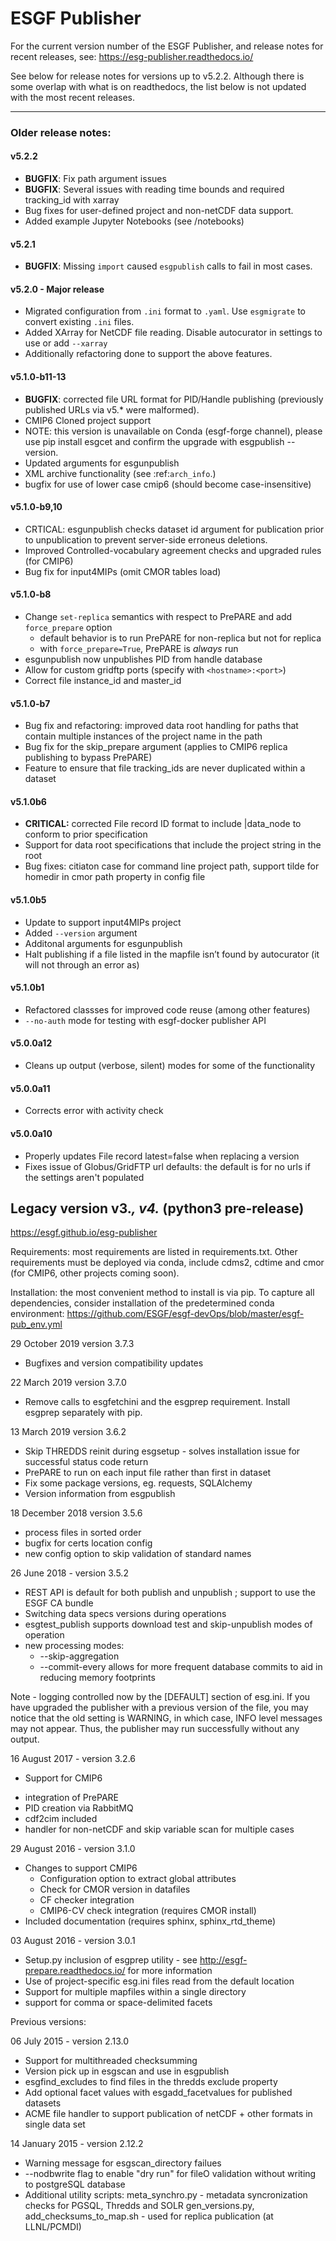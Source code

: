 # ESGF Publisher

For the current version number of the ESGF Publisher, and release notes for recent releases, see: https://esg-publisher.readthedocs.io/

See below for release notes for versions up to v5.2.2.  Although there is some overlap with what is on readthedocs, the list below is not updated with the most recent releases.

----

### Older release notes:

#### v5.2.2
* **BUGFIX**: Fix path argument issues
* **BUGFIX**: Several issues with reading time bounds and required tracking_id with xarray
* Bug fixes for user-defined project and non-netCDF data support.
* Added example Jupyter Notebooks (see /notebooks)


#### v5.2.1
* **BUGFIX**:  Missing `import` caused ``esgpublish`` calls to fail in most cases.

#### v5.2.0 - Major release
* Migrated configuration from `.ini` format to `.yaml`.  Use `esgmigrate` to convert existing `.ini` files.
*  Added XArray for NetCDF file reading.  Disable autocurator in settings to use or add `--xarray`
* Additionally refactoring done to support the above features.

#### v5.1.0-b11-13

* **BUGFIX**: corrected file URL format for PID/Handle publishing (previously published URLs via v5.* were malformed).
* CMIP6 Cloned project support
* NOTE: this version is unavailable on Conda (esgf-forge channel), please use pip install esgcet and confirm the upgrade with esgpublish --version.
* Updated arguments for esgunpublish
* XML archive functionality (see :ref:`arch_info`.)
* bugfix for use of lower case cmip6 (should become case-insensitive)


#### v5.1.0-b9,10

* CRTICAL: esgunpublish checks dataset id argument for publication prior to unpublication to prevent server-side erroneus deletions.
* Improved Controlled-vocabulary agreement checks and upgraded rules (for CMIP6)
* Bug fix for input4MIPs (omit CMOR tables load)

#### v5.1.0-b8

* Change ``set-replica`` semantics with respect to PrePARE and add ``force_prepare`` option
   - default behavior is to run PrePARE for non-replica but not for replica
   - with ``force_prepare=True``, PrePARE is *always* run
* esgunpublish now unpublishes PID from handle database
* Allow for custom gridftp ports (specify with ``<hostname>:<port>``)
* Correct file instance_id and master_id

#### v5.1.0-b7

* Bug fix and refactoring: improved data root handling for paths that contain multiple instances of the project name in the path
* Bug fix for the skip_prepare argument (applies to CMIP6 replica publishing to bypass PrePARE)
* Feature to ensure that file tracking_ids are never duplicated within a dataset

#### v5.1.0b6

* **CRITICAL:** corrected File record ID format to include |data_node to conform to prior specification
* Support for data root specifications that include the project string in the root
* Bug fixes: citiaton case for command line project path, support tilde for homedir in cmor path property in config file

#### v5.1.0b5

* Update to support input4MIPs project
* Added `--version` argument
* Additonal arguments for esgunpublish
* Halt publishing if a file listed in the mapfile isn’t found by autocurator (it will not through an error as)

#### v5.1.0b1

* Refactored classses for improved code reuse (among other features)
* `--no-auth` mode for testing with esgf-docker publisher API


#### v5.0.0a12

* Cleans up output (verbose, silent) modes for some of the functionality

#### v5.0.0a11 

* Corrects error with activity check

#### v5.0.0a10

* Properly updates File record latest=false when replacing a version
* Fixes issue of Globus/GridFTP url defaults: the default is for no urls if the settings aren't populated

## Legacy version v3.*, v4.* (python3 pre-release)


https://esgf.github.io/esg-publisher 

Requirements:  most requirements are listed in requirements.txt.  Other requirements must be deployed via conda, include cdms2, cdtime and cmor (for CMIP6, other projects coming soon).  

Installation:  the most convenient method to install is via pip.  To capture all dependencies, consider installation of the predetermined conda environment: https://github.com/ESGF/esgf-devOps/blob/master/esgf-pub_env.yml

29 October 2019 version 3.7.3

* Bugfixes and version compatibility updates

22 March 2019 version 3.7.0

* Remove calls to esgfetchini and the esgprep requirement.  Install esgprep separately with pip.

13 March 2019 version 3.6.2

* Skip THREDDS reinit during esgsetup - solves installation issue for successful status code return
* PrePARE to run on each input file rather than first in dataset
* Fix some package versions, eg. requests, SQLAlchemy
* Version information from esgpublish

18 December 2018  version 3.5.6

* process files in sorted order
* bugfix for certs location config
* new config option to skip validation of standard names

26 June 2018 - version 3.5.2

* REST API is default for both publish and unpublish ; support to use the ESGF CA bundle
* Switching data specs versions during operations
* esgtest_publish supports download test and skip-unpublish modes of operation
* new processing modes:
   - --skip-aggregation  
   - --commit-every  allows for more frequent database commits to aid in reducing memory footprints

Note - logging controlled now by the [DEFAULT] section of esg.ini. If you have upgraded the publisher with a previous version of the file, you may notice that the old setting is WARNING, in which case, INFO level messages may not appear.  Thus, the publisher may run successfully without any output.  



16 August 2017 - version 3.2.6

* Support for CMIP6 
- integration of PrePARE
- PID creation via RabbitMQ
- cdf2cim included
- handler for non-netCDF and skip variable scan for multiple cases

29 August 2016 - version 3.1.0

* Changes to support CMIP6
  - Configuration option to extract global attributes
  - Check for CMOR version in datafiles
  - CF checker integration
  - CMIP6-CV check integration (requires CMOR install)
* Included documentation (requires sphinx, sphinx_rtd_theme)

03 August 2016 - version 3.0.1

* Setup.py inclusion of esgprep utility - see http://esgf-prepare.readthedocs.io/ for more information
* Use of project-specific esg.ini files read from the default location
* Support for multiple mapfiles within a single directory
* support for comma or space-delimited facets


Previous versions:

06 July 2015 - version 2.13.0

 * Support for multithreaded checksumming
 * Version pick up in esgscan and use in esgpublish
 * esgfind_excludes to find files in the thredds exclude property
 * Add optional facet values with esgadd_facetvalues for published datasets
 * ACME file handler to support publication of netCDF + other formats in single data set

14 January 2015 - version 2.12.2

 * Warning message for esgscan_directory failues
 * --nodbwrite flag to enable "dry run" for fileO validation without writing to postgreSQL database
 * Additional utility scripts: 
      meta_synchro.py - metadata syncronization checks for PGSQL, Thredds and SOLR
     gen_versions.py, add_checksums_to_map.sh  - used for replica publication (at LLNL/PCMDI)
    

